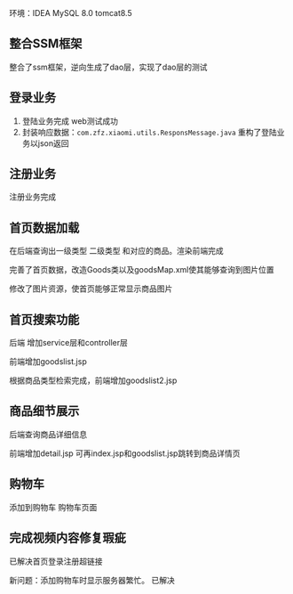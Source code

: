 环境：IDEA  MySQL 8.0 tomcat8.5

## 整合SSM框架

整合了ssm框架，逆向生成了dao层，实现了dao层的测试

## 登录业务

1. 登陆业务完成  web测试成功
2. 封装响应数据：`com.zfz.xiaomi.utils.ResponsMessage.java`  重构了登陆业务以json返回

## 注册业务

注册业务完成

## 首页数据加载

在后端查询出一级类型 二级类型 和对应的商品。渲染前端完成

完善了首页数据，改造Goods类以及goodsMap.xml使其能够查询到图片位置

修改了图片资源，使首页能够正常显示商品图片

## 首页搜索功能

后端 增加service层和controller层

前端增加goodslist.jsp

根据商品类型检索完成，前端增加goodslist2.jsp

## 商品细节展示

后端查询商品详细信息

前端增加detail.jsp 可再index.jsp和goodslist.jsp跳转到商品详情页

## 购物车

添加到购物车 购物车页面



## 完成视频内容修复瑕疵

已解决首页登录注册超链接

新问题：添加购物车时显示服务器繁忙。           已解决